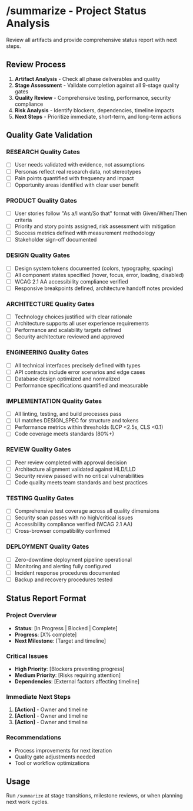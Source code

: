 # /summarize - Project Status Analysis

Review all artifacts and provide comprehensive status report with next steps.

## Review Process
1. **Artifact Analysis** - Check all phase deliverables and quality
2. **Stage Assessment** - Validate completion against all 9-stage quality gates
3. **Quality Review** - Comprehensive testing, performance, security compliance
4. **Risk Analysis** - Identify blockers, dependencies, timeline impacts
5. **Next Steps** - Prioritize immediate, short-term, and long-term actions

## Quality Gate Validation

### RESEARCH Quality Gates
- [ ] User needs validated with evidence, not assumptions
- [ ] Personas reflect real research data, not stereotypes
- [ ] Pain points quantified with frequency and impact
- [ ] Opportunity areas identified with clear user benefit

### PRODUCT Quality Gates
- [ ] User stories follow "As a/I want/So that" format with Given/When/Then criteria
- [ ] Priority and story points assigned, risk assessment with mitigation
- [ ] Success metrics defined with measurement methodology
- [ ] Stakeholder sign-off documented

### DESIGN Quality Gates  
- [ ] Design system tokens documented (colors, typography, spacing)
- [ ] All component states specified (hover, focus, error, loading, disabled)
- [ ] WCAG 2.1 AA accessibility compliance verified
- [ ] Responsive breakpoints defined, architecture handoff notes provided

### ARCHITECTURE Quality Gates
- [ ] Technology choices justified with clear rationale
- [ ] Architecture supports all user experience requirements
- [ ] Performance and scalability targets defined
- [ ] Security architecture reviewed and approved

### ENGINEERING Quality Gates
- [ ] All technical interfaces precisely defined with types
- [ ] API contracts include error scenarios and edge cases
- [ ] Database design optimized and normalized
- [ ] Performance specifications quantified and measurable

### IMPLEMENTATION Quality Gates
- [ ] All linting, testing, and build processes pass
- [ ] UI matches DESIGN_SPEC for structure and tokens
- [ ] Performance metrics within thresholds (LCP <2.5s, CLS <0.1)
- [ ] Code coverage meets standards (80%+)

### REVIEW Quality Gates
- [ ] Peer review completed with approval decision
- [ ] Architecture alignment validated against HLD/LLD
- [ ] Security review passed with no critical vulnerabilities
- [ ] Code quality meets team standards and best practices

### TESTING Quality Gates
- [ ] Comprehensive test coverage across all quality dimensions
- [ ] Security scan passes with no high/critical issues
- [ ] Accessibility compliance verified (WCAG 2.1 AA)
- [ ] Cross-browser compatibility confirmed

### DEPLOYMENT Quality Gates
- [ ] Zero-downtime deployment pipeline operational
- [ ] Monitoring and alerting fully configured
- [ ] Incident response procedures documented
- [ ] Backup and recovery procedures tested

## Status Report Format

### Project Overview
- **Status**: [In Progress | Blocked | Complete]
- **Progress**: [X% complete] 
- **Next Milestone**: [Target and timeline]

### Critical Issues
- **High Priority**: [Blockers preventing progress]
- **Medium Priority**: [Risks requiring attention] 
- **Dependencies**: [External factors affecting timeline]

### Immediate Next Steps
1. **[Action]** - Owner and timeline
2. **[Action]** - Owner and timeline  
3. **[Action]** - Owner and timeline

### Recommendations
- Process improvements for next iteration
- Quality gate adjustments needed
- Tool or workflow optimizations

## Usage
Run `/summarize` at stage transitions, milestone reviews, or when planning next work cycles.